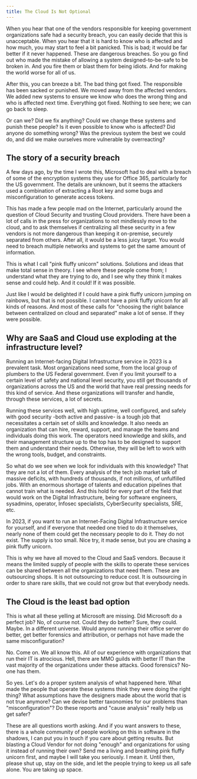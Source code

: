 ```yaml
---
title: The Cloud Is Not Optional
---
```


When you hear that one of the vendors responsible for keeping government
organizations safe had a security breach, you can easily decide that this is
unacceptable. When you hear that it is hard to know who is affected and how
much, you may start to feel a bit panicked. This is bad; it would be far better
if it never happened.<!--more--> These are dangerous breaches. So you go find
out who made the mistake of allowing a system designed-to-be-safe to be broken
in. And you fire them or blast them for being idiots. And for making the world
worse for all of us.

After this, you can breeze a bit. The bad thing got fixed. The responsible has
been sacked or punished. We moved away from the affected vendors. We added new
systems to ensure we know who does the wrong thing and who is affected next
time. Everything got fixed. Nothing to see here; we can go back to sleep.

Or can we? Did we fix anything? Could we change these systems and punish these
people? Is it even possible to know who is affected? Did anyone do something
wrong? Was the previous system the best we could do, and did we make ourselves
more vulnerable by overreacting?

## The story of a security breach

A few days ago, by the time I wrote this, Microsoft had to deal with a breach of
some of the encryption systems they use for Office 365, particularly for the US
government. The details are unknown, but it seems the attackers used a
combination of extracting a Root key and some bugs and misconfiguration to
generate access tokens.

This has made a few people mad on the Internet, particularly around the question
of Cloud Security and trusting Cloud providers. There have been a lot of calls
in the press for organizations to not mindlessly move to the cloud, and to ask
themselves if centralizing all these security in a few vendors is not more
dangerous than keeping it on-premise, securely separated from others. After all,
it would be a less juicy target. You would need to breach multiple networks and
systems to get the same amount of information.

This is what I call "pink fluffy unicorn" solutions. Solutions and ideas that
make total sense in theory. I see where these people come from; I understand
what they are trying to do, and I see why they think it makes sense and could
help. And it could! If it was possible.

Just like I would be delighted if I could have a pink fluffy unicorn jumping on
rainbows, but that is not possible. I cannot have a pink fluffy unicorn for all
kinds of reasons. And most of these calls for "choosing the right balance
between centralized on cloud and separated" make a lot of sense. If they were
possible.

## Why are SaaS and Cloud use exploding at the infrastructure level?

Running an Internet-facing Digital Infrastructure service in 2023 is a prevalent
task. Most organizations need some, from the local group of plumbers to the US
Federal government. Even if you limit yourself to a certain level of safety and
national level security, you still get thousands of organizations across the US
and the world that have real pressing needs for this kind of service. And these
organizations will transfer and handle, through these services, a lot of
secrets.

Running these services well, with high uptime, well configured, and safely with
good security -both active and passive- is a tough job that necessitates a
certain set of skills and knowledge. It also needs an organization that can
hire, reward, support, and manage the teams and individuals doing this work. The
operators need knowledge and skills, and their management structure up to the
top has to be designed to support them and understand their needs. Otherwise,
they will be left to work with the wrong tools, budget, and constraints.

So what do we see when we look for individuals with this knowledge? That they
are not a lot of them. Every analysis of the tech job market talk of massive
deficits, with hundreds of thousands, if not millions, of unfulfilled jobs. With
an enormous shortage of talents and education pipelines that cannot train what
is needed. And this hold for every part of the field that would work on the
Digital Infrastructure, being for software engineers, sysadmins, operator,
Infosec specialists, CyberSecurity specialists, SRE, etc.

In 2023, if you want to run an Internet-Facing Digital Infrastructure service
for yourself, and if everyone that needed one tried to do it themselves, nearly
none of them could get the necessary people to do it. They do not exist. The
supply is too small. Nice try, it made sense, but you are chasing a pink fluffy
unicorn.

This is why we have all moved to the Cloud and SaaS vendors. Because it means
the limited supply of people with the skills to operate these services can be
shared between all the organizations that need them. These are outsourcing
shops. It is not outsourcing to reduce cost. It is outsourcing in order to share
rare skills, that we could not grow but that everybody needs.

## The Cloud is the least bad option

This is what all these yelling at Microsoft are missing. Did Microsoft do a
perfect job? No, of course not. Could they do better? Sure, they could. Maybe.
In a different universe. Would anyone running their office server do better, get
better forensics and attribution, or perhaps not have made the same
misconfiguration?

No. Come on. We all know this. All of our experience with organizations that run
their IT is atrocious. Hell, there are MMO guilds with better IT than the vast
majority of the organizations under these attacks. Good forensics? No-one has
them.

So yes. Let's do a proper system analysis of what happened here. What made the
people that operate these systems think they were doing the right thing? What
assumptions have the designers made about the world that is not true anymore?
Can we devise better taxonomies for our problems than "misconfiguration"? Do
these reports and "cause analysis" really help us get safer?

These are all questions worth asking. And if you want answers to these, there is
a whole community of people working on this in software in the shadows, I can
put you in touch if you care about getting results. But blasting a Cloud Vendor
for not doing "enough" and organizations for using it instead of running their
own? Send me a living and breathing pink fluffy unicorn first, and maybe I will
take you seriously. I mean it. Until then, please shut up, stay on the side, and
let the people trying to keep us all safe alone. You are taking up space.
